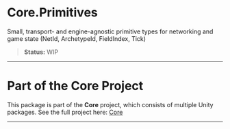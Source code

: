 # Core.Primitives

Small, transport- and engine-agnostic primitive types for networking and game state (NetId, ArchetypeId, FieldIndex, Tick)

> **Status:** WIP

---

# Part of the Core Project

This package is part of the **Core** project, which consists of multiple Unity packages.
See the full project here: [Core](https://github.com/Fur-Fighters-Frenzy/Core)

---